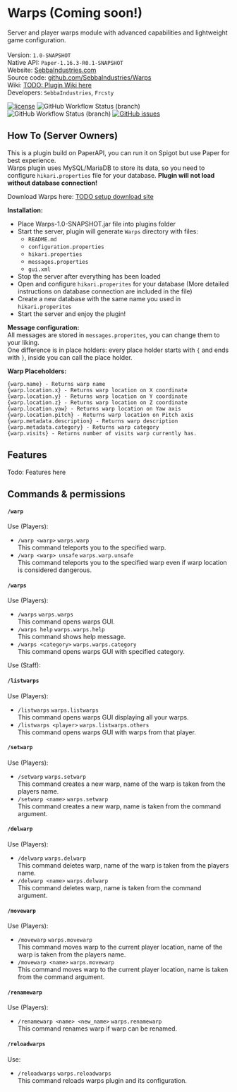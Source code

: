 # Warps (Coming soon!)
Server and player warps module with advanced capabilities and lightweight game configuration. <br>
<br>
Version: `1.0-SNAPSHOT`<br>
Native API: `Paper-1.16.3-R0.1-SNAPSHOT`<br>
Website: <a href="www.sebbaindustries.com">SebbaIndustries.com</a><br>
Source code: <a href="https://github.com/SebbaIndustries/Warps">github.com/SebbaIndustries/Warps</a><br>
Wiki: <a href="#">TODO: Plugin Wiki here</a><br>
Developers: `SebbaIndustries`, `Frcsty` <br>


[![license](https://img.shields.io/badge/license-MIT-blue.svg)](https://opensource.org/licenses/mit-license.php)
![GitHub Workflow Status (branch)](https://img.shields.io/github/workflow/status/SebbaIndustries/Warps/Java%20CI%20with%20Maven/master)
![GitHub Workflow Status (branch)](https://img.shields.io/github/workflow/status/SebbaIndustries/Warps/CodeQL/master?label=codeQL)
[![GitHub issues](https://img.shields.io/github/issues/SebbaIndustries/Warps)](https://github.com/SebbaIndustries/Warps/issues)

How To (Server Owners)
------
This is a plugin build on PaperAPI, you can run it on Spigot but use Paper for best experience.<br>
Warps plugin uses MySQL/MariaDB to store its data, so you need to configure `hikari.properties` file for your database.
<b>Plugin will not load without database connection!</b>

Download Warps here: <a href="#">TODO setup download site</a>

<b>Installation:</b> 
- Place Warps-1.0-SNAPSHOT.jar file into plugins folder
- Start the server, plugin will generate `Warps` directory with files:
  * `README.md`
  * `configuration.properties`
  * `hikari.properties`
  * `messages.properties`
  * `gui.xml`
- Stop the server after everything has been loaded
- Open and configure `hikari.properites` for your database (More detailed instructions on database connection are included in the file) 
- Create a new database with the same name you used in `hikari.properites`
- Start the server and enjoy the plugin!

<b>Message configuration:</b>
<br>All messages are stored in `messages.properites`, you can change them to your liking.
<br>One difference is in place holders: every place holder starts with `{` and ends with `}`, inside you can call the place holder.

<b>Warp Placeholders:</b> 
```
{warp.name} - Returns warp name
{warp.location.x} - Returns warp location on X coordinate
{warp.location.y} - Returns warp location on Y coordinate
{warp.location.z} - Returns warp location on Z coordinate
{warp.location.yaw} - Returns warp location on Yaw axis
{warp.location.pitch} - Returns warp location on Pitch axis
{warp.metadata.description} - Returns warp description
{warp.metadata.category} - Returns warp category
{warp.visits} - Returns number of visits warp currently has.
```

## Features

Todo: Features here

## Commands & permissions

#### `/warp`
Use (Players): 
- `/warp <warp>` `warps.warp`
<br>This command teleports you to the specified warp.
- `/warp <warp> unsafe` `warps.warp.unsafe`
<br>This command teleports you to the specified warp even if warp location is considered dangerous.

#### `/warps`
Use (Players):
- `/warps` `warps.warps`
<br>This command opens warps GUI.
- `/warps help` `warps.warps.help`
<br>This command shows help message.
- `/warps <category>` `warps.warps.category`
<br>This command opens warps GUI with specified category.

Use (Staff): 


#### `/listwarps`
Use (Players):
- `/listwarps` `warps.listwarps`
<br>This command opens warps GUI displaying all your warps.
- `/listwarps <player>` `warps.listwarps.others`
<br>This command opens warps GUI with warps from that player.

#### `/setwarp`
Use (Players):
- `/setwarp` `warps.setwarp`
<br>This command creates a new warp, name of the warp is taken from the players name.
- `/setwarp <name>` `warps.setwarp`
<br>This command creates a new warp, name is taken from the command argument.

#### `/delwarp`
Use (Players):
- `/delwarp` `warps.delwarp`
<br>This command deletes warp, name of the warp is taken from the players name.
- `/delwarp <name>` `warps.delwarp`
<br>This command deletes warp, name is taken from the command argument.

#### `/movewarp`
Use (Players): 
- `/movewarp` `warps.movewarp`
<br>This command moves warp to the current player location, name of the warp is taken from the players name.
- `/movewarp <name>` `warps.movewarp`
<br>This command moves warp to the current player location, name is taken from the command argument.

#### `/renamewarp`
Use (Players):
- `/renamewarp <name> <new_name>` `warps.renamewarp`
<br>This command renames warp if warp can be renamed.

#### `/reloadwarps`
Use:
- `/reloadwarps` `warps.reloadwarps`
<br>This command reloads warps plugin and its configuration.
